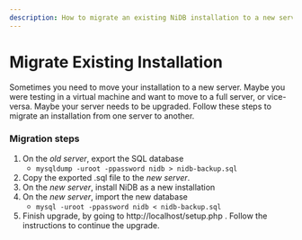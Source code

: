 ```yaml
---
description: How to migrate an existing NiDB installation to a new server
---
```


# Migrate Existing Installation

Sometimes you need to move your installation to a new server. Maybe you were testing in a virtual machine and want to move to a full server, or vice-versa. Maybe your server needs to be upgraded. Follow these steps to migrate an installation from one server to another.

### Migration steps

1. On the _old server_, export the SQL database
   * `mysqldump -uroot -ppassword nidb > nidb-backup.sql`
2. Copy the exported .sql file to the _new server_.
3. On the _new server_, install NiDB as a new installation
4. On the _new server_, import the new database
   * `mysql -uroot -ppassword nidb < nidb-backup.sql`
5. Finish upgrade, by going to http://localhost/setup.php . Follow the instructions to continue the upgrade.
